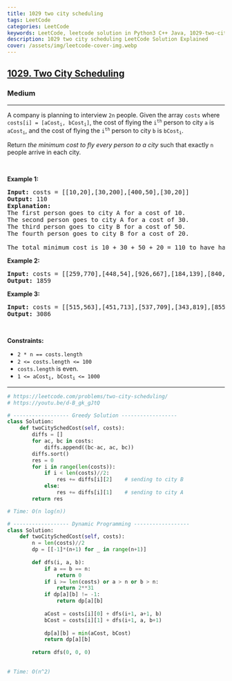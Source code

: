 ```yaml
---
title: 1029 two city scheduling
tags: LeetCode
categories: LeetCode
keywords: LeetCode, leetcode solution in Python3 C++ Java, 1029-two-city-scheduling solution
description: 1029 two city scheduling LeetCode Solution Explained
cover: /assets/img/leetcode-cover-img.webp
---
```



<h2><a href="https://leetcode.com/problems/two-city-scheduling/">1029. Two City Scheduling</a></h2><h3>Medium</h3><hr><div><p>A company is planning to interview <code>2n</code> people. Given the array <code>costs</code> where <code>costs[i] = [aCost<sub>i</sub>, bCost<sub>i</sub>]</code>,&nbsp;the cost of flying the <code>i<sup>th</sup></code> person to city <code>a</code> is <code>aCost<sub>i</sub></code>, and the cost of flying the <code>i<sup>th</sup></code> person to city <code>b</code> is <code>bCost<sub>i</sub></code>.</p>

<p>Return <em>the minimum cost to fly every person to a city</em> such that exactly <code>n</code> people arrive in each city.</p>

<p>&nbsp;</p>
<p><strong class="example">Example 1:</strong></p>

<pre><strong>Input:</strong> costs = [[10,20],[30,200],[400,50],[30,20]]
<strong>Output:</strong> 110
<strong>Explanation: </strong>
The first person goes to city A for a cost of 10.
The second person goes to city A for a cost of 30.
The third person goes to city B for a cost of 50.
The fourth person goes to city B for a cost of 20.

The total minimum cost is 10 + 30 + 50 + 20 = 110 to have half the people interviewing in each city.
</pre>

<p><strong class="example">Example 2:</strong></p>

<pre><strong>Input:</strong> costs = [[259,770],[448,54],[926,667],[184,139],[840,118],[577,469]]
<strong>Output:</strong> 1859
</pre>

<p><strong class="example">Example 3:</strong></p>

<pre><strong>Input:</strong> costs = [[515,563],[451,713],[537,709],[343,819],[855,779],[457,60],[650,359],[631,42]]
<strong>Output:</strong> 3086
</pre>

<p>&nbsp;</p>
<p><strong>Constraints:</strong></p>

<ul>
	<li><code>2 * n == costs.length</code></li>
	<li><code>2 &lt;= costs.length &lt;= 100</code></li>
	<li><code>costs.length</code> is even.</li>
	<li><code>1 &lt;= aCost<sub>i</sub>, bCost<sub>i</sub> &lt;= 1000</code></li>
</ul>
</div>

---




```python
# https://leetcode.com/problems/two-city-scheduling/
# https://youtu.be/d-B_gk_gJtQ

# ------------------ Greedy Solution ------------------
class Solution:
    def twoCitySchedCost(self, costs):
        diffs = []
        for ac, bc in costs:
            diffs.append((bc-ac, ac, bc))
        diffs.sort()
        res = 0
        for i in range(len(costs)):
            if i < len(costs)//2:
                res += diffs[i][2]    # sending to city B     
            else:
                res += diffs[i][1]    # sending to city A
        return res

# Time: O(n log(n))

# ------------------ Dynamic Programming ------------------
class Solution:
    def twoCitySchedCost(self, costs):
        n = len(costs)//2
        dp = [[-1]*(n+1) for _ in range(n+1)]
        
        def dfs(i, a, b):
            if a == b == n:
                return 0
            if i >= len(costs) or a > n or b > n:
                return 2**31
            if dp[a][b] != -1:
                return dp[a][b]
            
            aCost = costs[i][0] + dfs(i+1, a+1, b)
            bCost = costs[i][1] + dfs(i+1, a, b+1)
            
            dp[a][b] = min(aCost, bCost)
            return dp[a][b]
        
        return dfs(0, 0, 0)
    
    
# Time: O(n^2)

```
